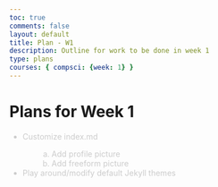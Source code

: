 ```yaml
---
toc: true
comments: false
layout: default
title: Plan - W1
description: Outline for work to be done in week 1
type: plans
courses: { compsci: {week: 1} }
---
```


<style>
    li {
        color: #cccccc;
    }
</style>

<h1>Plans for Week 1</h1>

<ul class="list">
    <li>Customize index.md</li>
    <ol style="list-style-type: lower-alpha; padding-bottom: 0;">
        <li style="margin-left:2em">Add profile picture</li>
        <li style="margin-left:2em; padding-bottom: 0;">Add freeform picture</li>
    </ol>
    <li>Play around/modify default Jekyll themes</li>
</ul>